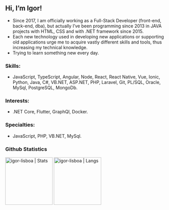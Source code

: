 ## Hi, I’m Igor!

* Since 2017, I am officially working as a Full-Stack Developer (front-end, back-end, dba), but actually I’ve been programming since 2013 in JAVA projects with HTML, CSS and with .NET framework since 2015.
* Each new technology used in developing new applications or supporting old applications urge me to acquire vastly different skills and tools, thus increasing my technical knowledge.
* Trying to learn something new every day.

### Skills:
* JavaScript, TypeScript, Angular, Node, React, React Native, Vue, Ionic, Python, Java, C#, VB.NET, ASP.NET, PHP, Laravel, Git, PL/SQL, Oracle, MySql, PostgreSQL, MongoDb.

### Interests:
* .NET Core, Flutter, GraphQl, Docker.

### Specialties:
* JavaScript, PHP, VB.NET, MySql.

### Github Statistics
<img height="150px" src="https://github-readme-stats.vercel.app/api?username=igor-lisboa&show_icons=true&theme=dark" alt="igor-lisboa | Stats" />
<img height="150px" src="https://github-readme-stats.vercel.app/api/top-langs/?username=igor-lisboa&langs_count=6&theme=dark&layout=compact" alt="igor-lisboa | Langs" />
